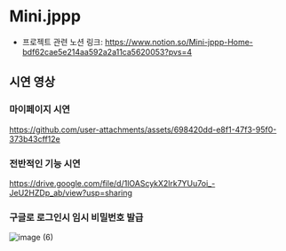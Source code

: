 # Mini.jppp
- 프로젝트 관련 노션 링크: https://www.notion.so/Mini-jppp-Home-bdf62cae5e214aa592a2a11ca5620053?pvs=4    

## 시연 영상
### 마이페이지 시연
https://github.com/user-attachments/assets/698420dd-e8f1-47f3-95f0-373b43cff12e

### 전반적인 기능 시연
https://drive.google.com/file/d/1lOAScykX2lrk7YUu7oi_-JeU2HZDp_ab/view?usp=sharing

### 구글로 로그인시 임시 비밀번호 발급
![image (6)](https://github.com/user-attachments/assets/42bc5bef-f3ef-4aec-8b32-8dce10918990)
